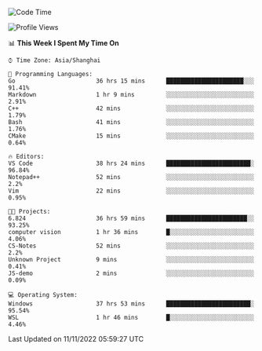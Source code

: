 <!--START_SECTION:waka-->
![Code Time](http://img.shields.io/badge/Code%20Time-325%20hrs%2056%20mins-blue)

![Profile Views](http://img.shields.io/badge/Profile%20Views-0-blue)

📊 **This Week I Spent My Time On** 

```text
⌚︎ Time Zone: Asia/Shanghai

💬 Programming Languages: 
Go                       36 hrs 15 mins      ██████████████████████░░░   91.41% 
Markdown                 1 hr 9 mins         ░░░░░░░░░░░░░░░░░░░░░░░░░   2.91% 
C++                      42 mins             ░░░░░░░░░░░░░░░░░░░░░░░░░   1.79% 
Bash                     41 mins             ░░░░░░░░░░░░░░░░░░░░░░░░░   1.76% 
CMake                    15 mins             ░░░░░░░░░░░░░░░░░░░░░░░░░   0.64%

🔥 Editors: 
VS Code                  38 hrs 24 mins      ████████████████████████░   96.84% 
Notepad++                52 mins             ░░░░░░░░░░░░░░░░░░░░░░░░░   2.2% 
Vim                      22 mins             ░░░░░░░░░░░░░░░░░░░░░░░░░   0.95%

🐱‍💻 Projects: 
6.824                    36 hrs 59 mins      ███████████████████████░░   93.25% 
computer vision          1 hr 36 mins        █░░░░░░░░░░░░░░░░░░░░░░░░   4.06% 
CS-Notes                 52 mins             ░░░░░░░░░░░░░░░░░░░░░░░░░   2.2% 
Unknown Project          9 mins              ░░░░░░░░░░░░░░░░░░░░░░░░░   0.41% 
JS-demo                  2 mins              ░░░░░░░░░░░░░░░░░░░░░░░░░   0.09%

💻 Operating System: 
Windows                  37 hrs 53 mins      ████████████████████████░   95.54% 
WSL                      1 hr 46 mins        █░░░░░░░░░░░░░░░░░░░░░░░░   4.46%

```


 Last Updated on 11/11/2022 05:59:27 UTC
<!--END_SECTION:waka-->